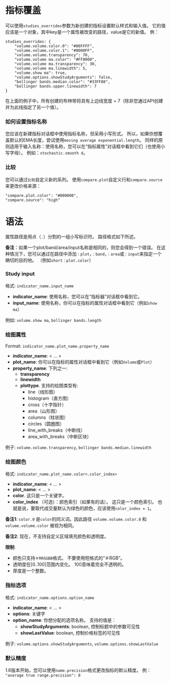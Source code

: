 # 指标覆盖

可以使用`studies_overrides`参数为新创建的指标设置默认样式和输入值。 它的值应该是一个对象，其中key是一个属性被改变的路径，value是它的新值。 例：
```
studies_overrides: {
    "volume.volume.color.0": "#00FFFF",
    "volume.volume.color.1": "#0000FF",
    "volume.volume.transparency": 70,
    "volume.volume ma.color": "#FF0000",
    "volume.volume ma.transparency": 30,
    "volume.volume ma.linewidth": 5,
    "volume.show ma": true,
    "volume.options.showStudyArguments": false,
    "bollinger bands.median.color": "#33FF88",
    "bollinger bands.upper.linewidth": 7
}
```

在上面的例子中，所有创建的布林带将具有上边线宽度 = 7（除非您通过API创建并为此线指定了另一个值）。

### 如何设置指标名称

您应该在新建指标对话框中使用指标名称，但采用小写形式。 所以，如果你想覆盖默认的EMA长度，尝试使用`moving average exponential.length`。 同样的原则适用于输入名称：使用名称，您可以在“指标属性”对话框中看到它们（也使用小写字母）。 例如：`stochastic.smooth d`。

### 比较

您可以通过`比较`自定义新的系列。 使用`compare.plot`自定义行和`compare.source`来更改价格来源：

```
"compare.plot.color": "#000000",
"compare.source": "high"
```


# 语法

属性路径是用点（`.`）分割的一组小写标识符。 路径格式如下所述。

**备注**：如果一个plot/band/area/input名称是相同的，则您会得到一个错误。 在这种情况下，您可以通过在路径中添加`：plot`，`：band`，`：area`或`：input`来指定一个确切的目的地。 （例如`short：plot.color`）

### Study input
格式: `indicator_name.input_name`

* **indicator_name**: 使用名称，您可以在“指标器”对话框中看到它。
* **input_name**: 使用名称，你可以在指标的属性对话框中看到它（例如`show ma`）

例如: `volume.show ma`, `bollinger bands.length`

### 绘图属性
Format: `indicator_name.plot_name.property_name`

* **indicator_name**:  < ... >
* **plot_name**: 你可以在指标的属性对话框中看到它（例如`Volume`或`Plot`）
* **property_name**: 下列之一:
  * **transparency**
  * **linewidth**
  * **plottype**. 支持的绘图类型有:
    * line（线形图）
    * histogram（直方图）
    * cross（十字指针）
    * area（山形图）
    * columns（柱状图）
    * circles（圆圈图）
    * line_with_breaks（中断线）
    * area_with_breaks（中断区块）


例子: `volume.volume.transparency`, `bollinger bands.median.linewidth`

### 绘图颜色
格式: `indicator_name.plot_name.color<.color_index>`

* **indicator_name**:  < ... >
* **plot_name**:  < ... >
* **color**. 这只是一个关键字。
* **color_index** （可选）：颜色索引（如果有的话）。 这只是一个颜色索引。 也就是说，要取代成交量默认为绿色的颜色，应该使用`color_index = 1`。

**备注1**: `color.0` 是`color`的同义词。因此路径 `volume.volume.color.0` 和 `volume.volume.color` 被视为相同。

**备注2**: 现在，不支持自定义区域填充颜色和透明度。

**限制**:
* 颜色只支持`＃RRGGBB`格式。 不要使用短格式的“＃RGB”。
* 透明度在[0..100]范围内变化。 100意味着完全不透明的。
* 厚度是一个整数。

### 指标选项
格式: `indicator_name.options.option_name`

* **indicator_name**:  < ... >
* **options**:  关键字
* **option_name**: 你想分配的选项名称。 支持的值是：
  * **showStudyArguments**: boolean, 控制标题中的参数可见性
  * **showLastValue**: boolean, 控制价格标签的可见性

例子: `volume.options.showStudyArguments`, `volume.options.showLastValue`

### 默认精度
1.6版本开始，您可以使用`name.precision`格式更改指标的默认精度。 例：
`"average true range.precision": 8`
